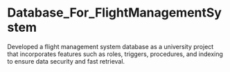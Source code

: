 # Database_For_FlightManagementSystem
Developed a flight management system database as a university project that incorporates features such as roles, triggers, procedures, and indexing to ensure data security and fast retrieval.
